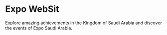 # Expo WebSit 

Explore amazing achievements in the Kingdom of Saudi Arabia and discover the events of Expo Saudi Arabia.

